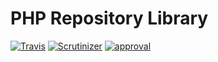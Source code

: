 # PHP Repository Library
[![Travis](https://img.shields.io/travis/guillermoandrae/php-repository-library.svg?style=flat-square)](https://travis-ci.org/guillermoandrae/php-repository-library) [![Scrutinizer](https://img.shields.io/scrutinizer/coverage/g/guillermoandrae/php-repository-library.svg?style=flat-square)](https://scrutinizer-ci.com/g/guillermoandrae/php-repository-library/) [![approval](https://img.shields.io/badge/approved%20by-your%20mom-green.svg?style=flat-square)](https://guillermoandraefisher.com)
